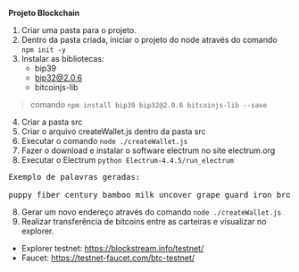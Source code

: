 **Projeto Blockchain**

1. Criar uma pasta para o projeto.
2. Dentro da pasta criada, iniciar o projeto do node através do comando ```npm init -y```
3. Instalar as bibliotecas:
   * bip39
   * bip32@2.0.6
   * bitcoinjs-lib
> comando ```npm install bip39 bip32@2.0.6 bitcoinjs-lib --save```
4. Criar a pasta src
5. Criar o arquivo createWallet.js dentro da pasta src
6. Executar o comando ```node ./createWallet.js```
7. Fazer o download e instalar o software electrum no site electrum.org
8. Executar o Electrum ```python Electrum-4.4.5/run_electrum``` 
<pre>
Exemplo de palavras geradas:
 
puppy fiber century bamboo milk uncover grape guard iron broken maze consider
</pre>

8. Gerar um novo endereço através do comando ```node ./createWallet.js```
9. Realizar transferência de bitcoins entre as carteiras e visualizar no explorer.

* Explorer testnet: https://blockstream.info/testnet/
* Faucet: https://testnet-faucet.com/btc-testnet/
